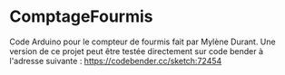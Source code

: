 ComptageFourmis
===============

Code Arduino pour le compteur de fourmis fait par Mylène Durant. Une version de ce projet peut être testée directement sur code bender à l'adresse suivante : https://codebender.cc/sketch:72454
